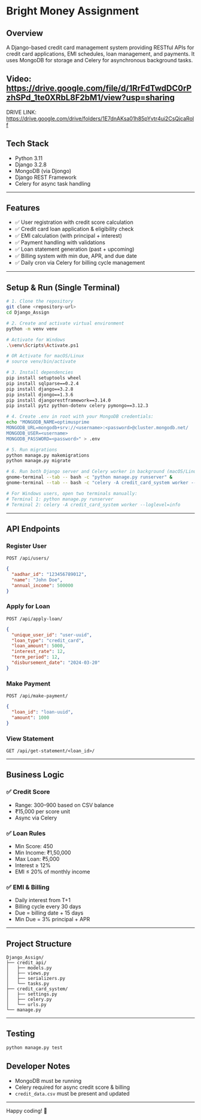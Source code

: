 # Bright Money Assignment

## Overview

A Django-based credit card management system providing RESTful APIs for credit card applications, EMI schedules, loan management, and payments. It uses MongoDB for storage and Celery for asynchronous background tasks.

## Video: https://drive.google.com/file/d/1RrFdTwdDC0rPzhSPd_1te0XRbL8F2bM1/view?usp=sharing

DRIVE LINK: https://drive.google.com/drive/folders/1E7dnAKsa01h85pYvtr4ui2CsQjcaRolf

## Tech Stack

- Python 3.11
- Django 3.2.8
- MongoDB (via Djongo)
- Django REST Framework
- Celery for async task handling

---

## Features

- ✅ User registration with credit score calculation
- ✅ Credit card loan application & eligibility check
- ✅ EMI calculation (with principal + interest)
- ✅ Payment handling with validations
- ✅ Loan statement generation (past + upcoming)
- ✅ Billing system with min due, APR, and due date
- ✅ Daily cron via Celery for billing cycle management

---

## Setup & Run (Single Terminal)

```bash
# 1. Clone the repository
git clone <repository-url>
cd Django_Assign

# 2. Create and activate virtual environment
python -m venv venv

# Activate for Windows
.\venv\Scripts\Activate.ps1

# OR Activate for macOS/Linux
# source venv/bin/activate

# 3. Install dependencies
pip install setuptools wheel
pip install sqlparse==0.2.4
pip install django==3.2.8
pip install djongo==1.3.6
pip install djangorestframework==3.14.0
pip install pytz python-dotenv celery pymongo==3.12.3

# 4. Create .env in root with your MongoDB credentials:
echo "MONGODB_NAME=optimusprime
MONGODB_URL=mongodb+srv://<username>:<password>@cluster.mongodb.net/
MONGODB_USER=<username>
MONGODB_PASSWORD=<password>" > .env

# 5. Run migrations
python manage.py makemigrations
python manage.py migrate

# 6. Run both Django server and Celery worker in background (macOS/Linux only):
gnome-terminal --tab -- bash -c "python manage.py runserver" &
gnome-terminal --tab -- bash -c "celery -A credit_card_system worker --loglevel=info" &

# For Windows users, open two terminals manually:
# Terminal 1: python manage.py runserver
# Terminal 2: celery -A credit_card_system worker --loglevel=info
```

---

## API Endpoints

### Register User

`POST /api/users/`

```json
{
  "aadhar_id": "123456789012",
  "name": "John Doe",
  "annual_income": 500000
}
```

### Apply for Loan

`POST /api/apply-loan/`

```json
{
  "unique_user_id": "user-uuid",
  "loan_type": "credit_card",
  "loan_amount": 5000,
  "interest_rate": 12,
  "term_period": 12,
  "disbursement_date": "2024-03-20"
}
```

### Make Payment

`POST /api/make-payment/`

```json
{
  "loan_id": "loan-uuid",
  "amount": 1000
}
```

### View Statement

`GET /api/get-statement/<loan_id>/`

---

## Business Logic

### ✅ Credit Score

- Range: 300–900 based on CSV balance
- ₹15,000 per score unit
- Async via Celery

### ✅ Loan Rules

- Min Score: 450
- Min Income: ₹1,50,000
- Max Loan: ₹5,000
- Interest ≥ 12%
- EMI ≤ 20% of monthly income

### ✅ EMI & Billing

- Daily interest from T+1
- Billing cycle every 30 days
- Due = billing date + 15 days
- Min Due = 3% principal + APR

---

## Project Structure

```
Django_Assign/
├── credit_api/
│   ├── models.py
│   ├── views.py
│   ├── serializers.py
│   └── tasks.py
├── credit_card_system/
│   ├── settings.py
│   ├── celery.py
│   └── urls.py
└── manage.py
```

---

## Testing

```bash
python manage.py test
```

## Developer Notes

- MongoDB must be running
- Celery required for async credit score & billing
- `credit_data.csv` must be present and updated

---

Happy coding! 🚀
